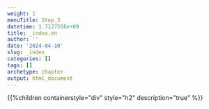 ```yaml
---
weight: 1
menuTitle: Step_3
datetime: 1.7127556e+09
title: _index.en
author: ''
date: '2024-04-10'
slug: _index
categories: []
tags: []
archetype: chapter
output: html_document
---
```


{{%children containerstyle="div" style="h2" description="true" %}}
